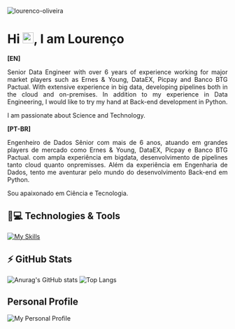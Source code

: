 <p align="left"><img src="https://komarev.com/ghpvc/?username=lourenco-oliveira&color=blueviolet" alt="lourenco-oliveira" /></p>


<h1 align = "justify"> Hi <img src="https://media.giphy.com/media/hvRJCLFzcasrR4ia7z/giphy.gif" width="25px">, I am Lourenço</h1>

**[EN]**

<p align = "justify">
Senior Data Engineer with over 6 years of experience working for major market players such as Ernes & Young, DataEX, Picpay and Banco BTG Pactual. With extensive experience in big data, developing pipelines both in the cloud and on-premises. In addition to my experience in Data Engineering, I would like to try my hand at Back-end development in Python.

I am passionate about Science and Technology.

**[PT-BR]**

<p align = "justify">
Engenheiro de Dados Sênior com mais de 6 anos, atuando em grandes players de mercado como Ernes & Young, DataEX, Picpay e Banco BTG Pactual. com ampla experiência em bigdata, desenvolvimento de pipelines tanto cloud quanto onpremisses. Além da experiência em Engenharia de Dados, tento me aventurar pelo mundo do desenvolvimento Back-end em Python. 

Sou apaixonado em Ciência e Tecnologia.
</p>


## 🚀💻 Technologies & Tools


[![My Skills](https://skillicons.dev/icons?i=git,github,bitbucket,gitlab,ae,ai,ps,aws,gcp,azure,py,pytorch,anaconda,django,fastapi,flask,opencv,sklearn,regex,tensorflow,r,c,cpp,bash,powershell,kafka,cassandra,dynamodb,mongodb,mysql,redis,postgres,grafana,kubernetes,docker,terraform,jenkins,linux,debian,ubuntu,windows,apple,notion,postman,vscode&theme=light)](https://skillicons.dev)



## ⚡ GitHub Stats

![Anurag's GitHub stats](https://github-readme-stats.vercel.app/api?username=lourenco-oliveira&show_icons=true&theme=dracula)
![Top Langs](https://github-readme-stats.vercel.app/api/top-langs/?username=lourenco-oliveira&hide=TeX&layout=compact&theme=dracula)


## Personal Profile

![My Personal Profile](https://github.com/cafeedados)
